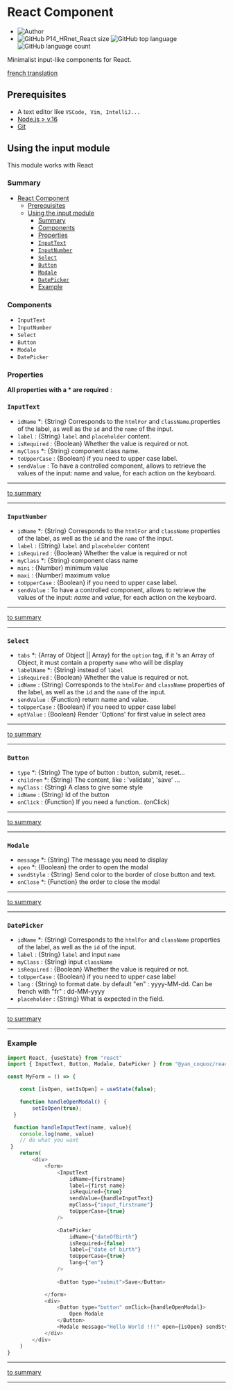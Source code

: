 # React Component

- ![Author](<https://img.shields.io/badge/Author-Yan Coquoz-">)
- ![GitHub P14_HRnet_React size](<https://img.shields.io/github/repo-size/Yan-Coquoz/Composant_React>)
![GitHub top language](https://img.shields.io/github/languages/top/Yan-Coquoz/Composant_React)
![GitHub language count](https://img.shields.io/github/languages/count/Yan-Coquoz/Composant_React)

Minimalist input-like components for React.

[french translation](README_fr.md)

## Prerequisites

- A text editor like `VSCode, Vim, IntelliJ...`
- [Node.js > v.16](https://nodejs.org/en/)
- [Git](https://git-scm.com/)

## Using the input module

This module works with React

### Summary

- [React Component](#react-component)
  - [Prerequisites](#prerequisites)
  - [Using the input module](#using-the-input-module)
    - [Summary](#summary)
    - [Components](#components)
    - [Properties](#properties)
    - [`InputText`](#inputtext)
    - [`InputNumber`](#inputnumber)
    - [`Select`](#select)
    - [`Button`](#button)
    - [`Modale`](#modale)
    - [`DatePicker`](#datepicker)
    - [Example](#example)

### Components

- `InputText`
- `InputNumber`
- `Select`
- `Button`
- `Modale`
- `DatePicker`

### Properties

**All properties with a * are required** :

### `InputText`

- `idName` *: {String} Corresponds to the `htmlFor` and `className`.properties of the label, as well as the `id` and the `name` of the input.
- `label` : {String} `label` and `placeholder` content.
- `isRequired` : {Boolean} Whether the value is required or not.
- `myClass` *: {String} component class name.
- `toUpperCase` : {Boolean} if you need to upper case label.
- `sendValue` : To have a controlled component, allows to retrieve the values of the input: name and value, for each action on the keyboard.

---

[to summary](#summary)

---

### `InputNumber`

- `idName` *: {String} Corresponds to the `htmlFor` and `className` properties of the label, as well as the `id` and the `name` of the input.
- `label` : {String} `label` and `placeholder` content
- `isRequired` : {Boolean} Whether the value is required or not
- `myClass` *: {String} component class name
- `mini` : {Number} minimum value
- `maxi` : {Number} maximum value
- `toUpperCase` : {Boolean} if you need to upper case label.
- `sendValue` : To have a controlled component, allows to retrieve the values of the input: *name* and *value*, for each action on the keyboard.

---

[to summary](#summary)

---

### `Select`

- `tabs` *: {Array of Object || Array} for the `option` tag, if it 's an Array of Object, it must contain a property `name` who will be display
- `labelName` *: {String} instead of `label`
- `isRequired` : {Boolean} Whether the value is required or not.
- `idName` : {String} Corresponds to the `htmlFor` and `className` properties of the label, as well as the `id` and the `name` of the input.
- `sendValue` : {Function} return name and value.
- `toUpperCase` : {Boolean} if you need to upper case label
- `optValue` : {Boolean} Render 'Options' for first value in select area

---

[to summary](#summary)

---

### `Button`

- `type` *: {String} The type of button : button, submit, reset...
- `children` *: {String} The content, like : 'validate', 'save' ...
- `myClass` : {String} A class to give some style
- `idName` : {String} Id of the button
- `onClick` : {Function} If you need a function.. (onClick)

---

[to summary](#summary)

---

### `Modale`

- `message` *: {String} The message you need to display
- `open` *: {Boolean} the order to open the modal
- `sendStyle` : {String} Send color to the border of close button and text.
- `onClose` *: {Function} the order to close the modal

---

[to summary](#summary)

---

### `DatePicker`

- `idName` *: {String} Corresponds to the `htmlFor` and `className` properties of the label, as well as the `id` of the input.
- `label` : {String} `label` and input `name`
- `myClass` : {String} input `className`
- `isRequired` : {Boolean} Whether the value is required or not.
- `toUpperCase` : {Boolean} if you need to upper case label
- `lang` : {String} to format date. by default "en" : yyyy-MM-dd. Can be french with "fr" : dd-MM-yyyy
- `placeholder` : {String} What is expected in the field.

---

[to summary](#summary)

---

### Example

```javascript
import React, {useState} from "react"
import { InputText, Button, Modale, DatePicker } from "@yan_coquoz/react_input"

const MyForm = () => {

    const [isOpen, setIsOpen] = useState(false);

    function handleOpenModal() {
        setIsOpen(true);
  }

  function handleInputText(name, value){
    console.log(name, value)
    // do what you want
 }
    return(
        <div>
            <form>
                <InputText 
                    idName={firstname} 
                    label={first name} 
                    isRequired={true} 
                    sendValue={handleInputText} 
                    myClass={"input_firstname"} 
                    toUpperCase={true}
                />

                <DatePicker
                    idName={"dateOfBirth"}
                    isRequired={false}
                    label={"date of birth"}
                    toUpperCase={true}
                    lang={"en"}
                />
                
                <Button type="submit">Save</Button>

            </form>
            <div>
                <Button type="button" onClick={handleOpenModal}>
                    Open Modale
                </Button>
                <Modale message="Hello World !!!" open={isOpen} sendStyle={"#F0F"} onClose={()=> setIsOpen(!isOpen)} />
            </div>
        </div>
    )
}
```

---

[to summary](#summary)

---
